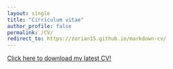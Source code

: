 ```yaml
---
layout: single
title: "Cirriculum vitae"
author_profile: false
permalink: /CV/
redirect_to: https://zorian15.github.io/markdown-cv/
---
```


[Click here to download my latest CV!](https://zorian15.github.io/markdown-cv/)

